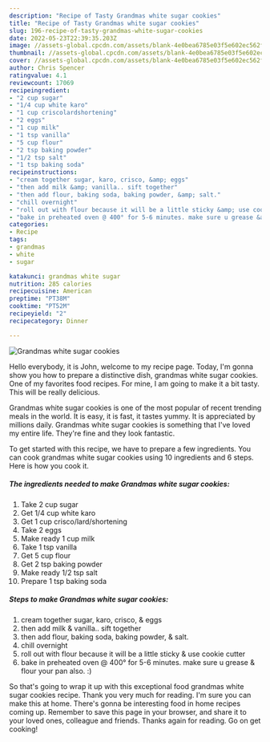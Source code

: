 ```yaml
---
description: "Recipe of Tasty Grandmas white sugar cookies"
title: "Recipe of Tasty Grandmas white sugar cookies"
slug: 196-recipe-of-tasty-grandmas-white-sugar-cookies
date: 2022-05-23T22:39:35.203Z
image: //assets-global.cpcdn.com/assets/blank-4e0bea6785e03f5e602ec562f230caae08da540cada707380b4fe1bbebba43da.png
thumbnail: //assets-global.cpcdn.com/assets/blank-4e0bea6785e03f5e602ec562f230caae08da540cada707380b4fe1bbebba43da.png
cover: //assets-global.cpcdn.com/assets/blank-4e0bea6785e03f5e602ec562f230caae08da540cada707380b4fe1bbebba43da.png
author: Chris Spencer
ratingvalue: 4.1
reviewcount: 17069
recipeingredient:
- "2 cup sugar"
- "1/4 cup white karo"
- "1 cup criscolardshortening"
- "2 eggs"
- "1 cup milk"
- "1 tsp vanilla"
- "5 cup flour"
- "2 tsp baking powder"
- "1/2 tsp salt"
- "1 tsp baking soda"
recipeinstructions:
- "cream together sugar, karo, crisco, &amp; eggs"
- "then add milk &amp; vanilla.. sift together"
- "then add flour, baking soda, baking powder, &amp; salt."
- "chill overnight"
- "roll out with flour because it will be a little sticky &amp; use cookie cutter"
- "bake in preheated oven @ 400° for 5-6 minutes. make sure u grease &amp; flour your pan also. :)"
categories:
- Recipe
tags:
- grandmas
- white
- sugar

katakunci: grandmas white sugar 
nutrition: 285 calories
recipecuisine: American
preptime: "PT38M"
cooktime: "PT52M"
recipeyield: "2"
recipecategory: Dinner

---
```



![Grandmas white sugar cookies](//assets-global.cpcdn.com/assets/blank-4e0bea6785e03f5e602ec562f230caae08da540cada707380b4fe1bbebba43da.png)

Hello everybody, it is John, welcome to my recipe page. Today, I'm gonna show you how to prepare a distinctive dish, grandmas white sugar cookies. One of my favorites food recipes. For mine, I am going to make it a bit tasty. This will be really delicious.



Grandmas white sugar cookies is one of the most popular of recent trending meals in the world. It is easy, it is fast, it tastes yummy. It is appreciated by millions daily. Grandmas white sugar cookies is something that I've loved my entire life. They're fine and they look fantastic.


To get started with this recipe, we have to prepare a few ingredients. You can cook grandmas white sugar cookies using 10 ingredients and 6 steps. Here is how you cook it.

<!--inarticleads1-->

##### The ingredients needed to make Grandmas white sugar cookies:

1. Take 2 cup sugar
1. Get 1/4 cup white karo
1. Get 1 cup crisco/lard/shortening
1. Take 2 eggs
1. Make ready 1 cup milk
1. Take 1 tsp vanilla
1. Get 5 cup flour
1. Get 2 tsp baking powder
1. Make ready 1/2 tsp salt
1. Prepare 1 tsp baking soda




<!--inarticleads2-->

##### Steps to make Grandmas white sugar cookies:

1. cream together sugar, karo, crisco, &amp; eggs
1. then add milk &amp; vanilla.. sift together
1. then add flour, baking soda, baking powder, &amp; salt.
1. chill overnight
1. roll out with flour because it will be a little sticky &amp; use cookie cutter
1. bake in preheated oven @ 400° for 5-6 minutes. make sure u grease &amp; flour your pan also. :)




So that's going to wrap it up with this exceptional food grandmas white sugar cookies recipe. Thank you very much for reading. I'm sure you can make this at home. There's gonna be interesting food in home recipes coming up. Remember to save this page in your browser, and share it to your loved ones, colleague and friends. Thanks again for reading. Go on get cooking!
